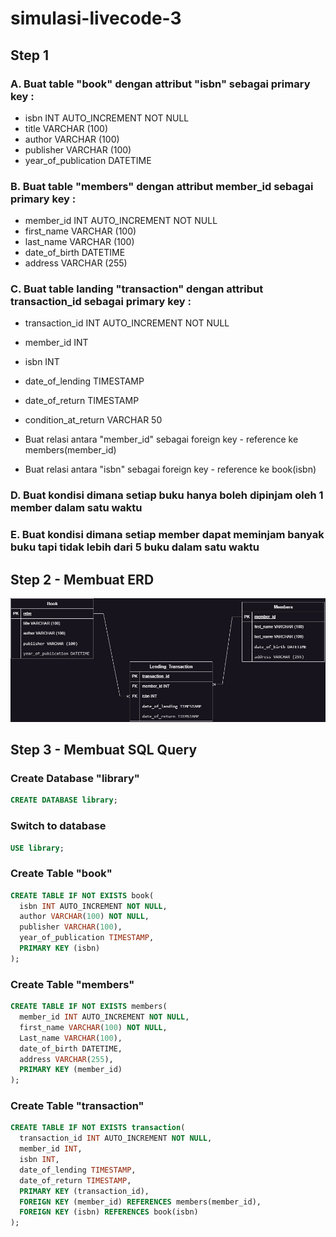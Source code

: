# simulasi-livecode-3

## Step 1

### A. Buat table "book" dengan attribut "isbn" sebagai primary key :

- isbn INT AUTO_INCREMENT NOT NULL
- title VARCHAR (100)
- author VARCHAR (100)
- publisher VARCHAR (100)
- year_of_publication DATETIME

### B. Buat table "members" dengan attribut member_id sebagai primary key :

- member_id INT AUTO_INCREMENT NOT NULL
- first_name VARCHAR (100)
- last_name VARCHAR (100)
- date_of_birth DATETIME
- address VARCHAR (255)

### C. Buat table landing "transaction" dengan attribut transaction_id sebagai primary key :

- transaction_id INT AUTO_INCREMENT NOT NULL
- member_id INT
- isbn INT
- date_of_lending TIMESTAMP
- date_of_return TIMESTAMP
- condition_at_return VARCHAR 50

- Buat relasi antara "member_id" sebagai foreign key - reference ke members(member_id)
- Buat relasi antara "isbn" sebagai foreign key - reference ke book(isbn)

### D. Buat kondisi dimana setiap buku hanya boleh dipinjam oleh 1 member dalam satu waktu

### E. Buat kondisi dimana setiap member dapat meminjam banyak buku tapi tidak lebih dari 5 buku dalam satu waktu

## Step 2 - Membuat ERD
<img src="https://github.com/osvaldosilitonga/simulasi-livecode-3/blob/main/ERD.jpg" />

## Step 3 - Membuat SQL Query
### Create Database "library"
```sql
CREATE DATABASE library;
```

### Switch to database
```sql
USE library;
```

### Create Table "book"
```sql
CREATE TABLE IF NOT EXISTS book(
  isbn INT AUTO_INCREMENT NOT NULL,
  author VARCHAR(100) NOT NULL,
  publisher VARCHAR(100),
  year_of_publication TIMESTAMP,
  PRIMARY KEY (isbn)
);
```

### Create Table "members"
```sql
CREATE TABLE IF NOT EXISTS members(
  member_id INT AUTO_INCREMENT NOT NULL,
  first_name VARCHAR(100) NOT NULL,
  Last_name VARCHAR(100),
  date_of_birth DATETIME,
  address VARCHAR(255),
  PRIMARY KEY (member_id)
);
```

### Create Table "transaction"
```sql
CREATE TABLE IF NOT EXISTS transaction(
  transaction_id INT AUTO_INCREMENT NOT NULL,
  member_id INT,
  isbn INT,
  date_of_lending TIMESTAMP,
  date_of_return TIMESTAMP,
  PRIMARY KEY (transaction_id),
  FOREIGN KEY (member_id) REFERENCES members(member_id),
  FOREIGN KEY (isbn) REFERENCES book(isbn)
);
```
